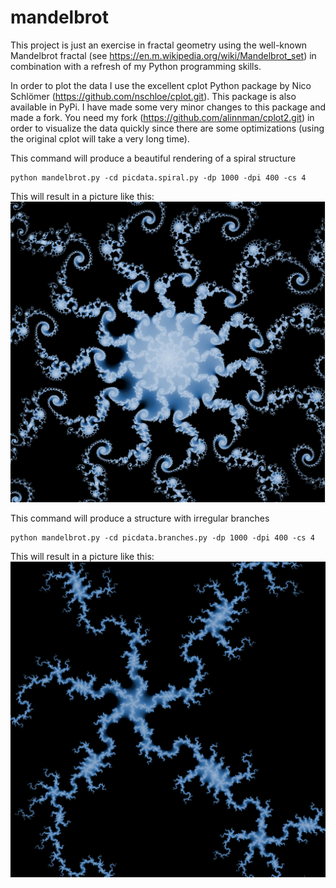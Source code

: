 # mandelbrot
 
This project is just an exercise in fractal geometry using the well-known Mandelbrot fractal (see https://en.m.wikipedia.org/wiki/Mandelbrot_set) in combination with a refresh of my Python programming skills. 

In order to plot the data I use the excellent cplot Python package by Nico Schlömer (https://github.com/nschloe/cplot.git). This package is also available in PyPi. 
I have made some very minor changes to this package and made a fork. You need my fork (https://github.com/alinnman/cplot2.git) in order to visualize the data quickly since there are some optimizations (using the original cplot will take a very long time). 

This command will produce a beautiful rendering of a spiral structure

    python mandelbrot.py -cd picdata.spiral.py -dp 1000 -dpi 400 -cs 4

This will result in a picture like this:     
<img alt="alt_text" width="1000px" src="mandelbrot_spiral.png" />

This command will produce a structure with irregular branches

    python mandelbrot.py -cd picdata.branches.py -dp 1000 -dpi 400 -cs 4

This will result in a picture like this:     
<img alt="alt_text" width="1000px" src="mandelbrot_branches.png" />

